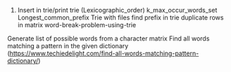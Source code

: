 1. Insert in trie/print trie (Lexicographic_order)
k_max_occur_words_set
Longest_common_prefix
Trie with files
find prefix in trie
duplicate rows in matrix
word-break-problem-using-trie


Generate list of possible words from a character matrix
Find all words matching a pattern in the given dictionary
(https://www.techiedelight.com/find-all-words-matching-pattern-dictionary/)
